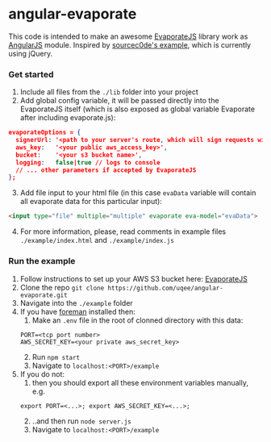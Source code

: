 # angular-evaporate

This code is intended to make an awesome [EvaporateJS](https://github.com/TTLabs/EvaporateJS) library work as [AngularJS](angularjs.org) module. Inspired by [sourcec0de's example](https://github.com/sourcec0de/ng-evaporate), which is currently using jQuery.


### Get started

1. Include all files from the `./lib` folder into your project
2. Add global config variable, it will be passed directly into the EvaporateJS itself (which is also exposed as global variable Evaporate after including evaporate.js):
```json
evaporateOptions = {
  signerUrl: '<path to your server's route, which will sign requests with your private aws_secret_key>',
  aws_key:   '<your public aws_access_key>',
  bucket:    '<your s3 bucket name>',
  logging:   false|true // logs to console
  // ... other parameters if accepted by EvaporateJS
};
```
3. Add file input to your html file (in this case `evaData` variable will contain all evaporate data for this particular input):
```html
<input type="file" multiple="multiple" evaporate eva-model="evaData">
```
4. For more information, please, read comments in example files `./example/index.html` and `./example/index.js`


### Run the example

1. Follow instructions to set up your AWS S3 bucket here: [EvaporateJS](https://github.com/TTLabs/EvaporateJS)
2. Clone the repo `git clone https://github.com/uqee/angular-evaporate.git`
3. Navigate into the `./example` folder
4. If you have [foreman](https://github.com/ddollar/foreman) installed then:
    1. Make an `.env` file in the root of clonned directory with this data:
    ```
    PORT=<tcp port number>
    AWS_SECRET_KEY=<your private aws_secret_key>
    ```
    2. Run `npm start`
    3. Navigate to `localhost:<PORT>/example`
5. If you do not:
    1. then you should export all these environment variables manually, e.g.
    ```
    export PORT=<...>; export AWS_SECRET_KEY=<...>;
    ```
    2. ..and then run `node server.js`
    3. Navigate to `localhost:<PORT>/example`
